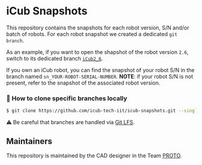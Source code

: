 iCub Snapshots
==============

This repository contains the snapshots for each robot version, S/N and/or batch of robots.
For each robot snapshot we created a dedicated `git branch`.

As an example, if you want to open the shapshot of the robot version `2.6`, switch to its dedicated branch [`iCub2_6`](https://github.com/icub-tech-iit/icub-snapshots/tree/iCub2_6).

If you own an iCub robot, you can find the snapshot of your robot S/N in the branch named `sn_YOUR-ROBOT-SERIAL-NUMBER`.
**NOTE**: if your robot S/N is not present, refer to the snapshot of the associated robot version.

### 🔽 How to clone specific branches locally
```sh
$ git clone https://github.com/icub-tech-iit/icub-snapshots.git --single-branch --branch <branch-name>
```

⚠ Be careful that branches are handled via [Git LFS](https://help.github.com/en/articles/installing-git-large-file-storage).


## Maintainers
This repository is maintained by the CAD designer in the Team [PROTO](https://github.com/orgs/icub-tech-iit/teams/proto/members).
